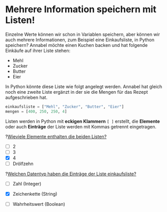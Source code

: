 # Mehrere Information speichern mit Listen!

Einzelne Werte können wir schon in Variablen speichern, aber können wir auch mehrere Informationen, zum Beispiel eine Einkaufsliste, in Python speichern?
Annabel möchte einen Kuchen backen und hat folgende Einkäufe auf ihrer Liste stehen:

- Mehl
- Zucker
- Butter
- Eier

In Python könnte diese Liste wie folgt angelegt werden. Annabel hat gleich noch eine zweite Liste ergänzt in der sie die Mengen für das Rezept aufgeschrieben hat.

```python
einkaufsliste = ["Mehl", "Zucker", "Butter", "Eier"]
mengen = [400, 250, 250, 4]
```

Listen werden in Python mit **eckigen Klammern** `[ ]` erstellt, die **Elemente** oder auch **Einträge** der Liste werden mit Kommas getrennt eingetragen.

?[Wieviele Elemente enthalten die beiden Listen?](single)
- [ ] 2
- [ ] 3
- [x] 4
- [ ] Drölfzehn
 
?[Welchen Datentyp haben die Einträge der Liste einkaufsliste?](single)
 - [ ] Zahl (Integer)
 - [x] Zeichenkette (String)
 - [ ] Wahrheitswert (Boolean)

